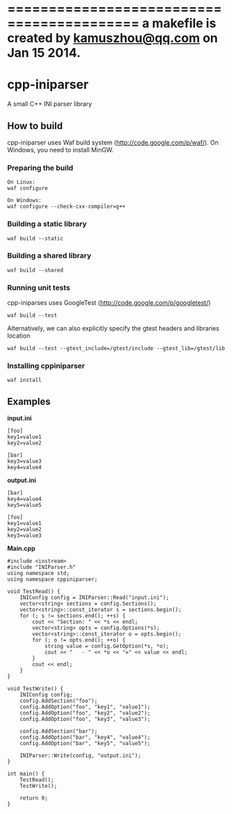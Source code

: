 ==========================================
a makefile is created by kamuszhou@qq.com on Jan 15 2014.
===============================================

cpp-iniparser
=============

A small C++ INI parser library

How to build
------------
cpp-iniparser uses Waf build system (http://code.google.com/p/waf/).
On Windows, you need to install MinGW.

### Preparing the build ###
    On Linux:
    waf configure

    On Windows:
    waf configure --check-cxx-compiler=g++

### Building a static library ###
    waf build --static

### Building a shared library ###
    waf build --shared

### Running unit tests ###
cpp-iniparses uses GoogleTest (http://code.google.com/p/googletest/)

    waf build --test

Alternatively, we can also explicitly specify the gtest headers and libraries location

    waf build --test --gtest_include=/gtest/include --gtest_lib=/gtest/lib

### Installing cppiniparser ###
    waf install

Examples
--------
__input.ini__

    [foo]
    key1=value1
    key2=value2
    
    [bar]
    key3=value3
    key4=value4

__output.ini__

    [bar]
    key4=value4
    key5=value5
    
    [foo]
    key1=value1
    key2=value2
    key3=value3

__Main.cpp__

    #include <iostream>
    #include "INIParser.h"
    using namespace std;
    using namespace cppiniparser;
    
    void TestRead() {
        INIConfig config = INIParser::Read("input.ini");
        vector<string> sections = config.Sections();
        vector<string>::const_iterator s = sections.begin();
        for (; s != sections.end(); ++s) {
            cout << "Section: " << *s << endl;
            vector<string> opts = config.Options(*s);
            vector<string>::const_iterator o = opts.begin();
            for (; o != opts.end(); ++o) {
                string value = config.GetOption(*s, *o);
                cout << "   - " << *o << "=" << value << endl;
            }
            cout << endl;
        }
    }
    
    void TestWrite() {
        INIConfig config;
        config.AddSection("foo");
        config.AddOption("foo", "key1", "value1");
        config.AddOption("foo", "key2", "value2");
        config.AddOption("foo", "key3", "value3");
    
        config.AddSection("bar");
        config.AddOption("bar", "key4", "value4");
        config.AddOption("bar", "key5", "value5");
    
        INIParser::Write(config, "output.ini");
    }
    
    int main() {
        TestRead();
        TestWrite();
    
        return 0;
    }
